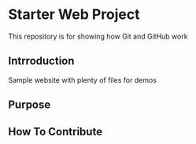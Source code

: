 # Starter Web Project

This repository is for showing how Git and GitHub work

## Intrroduction

Sample website with plenty of files for demos

## Purpose

## How To Contribute